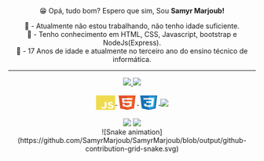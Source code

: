 <div align='center'>
😁 Opá, tudo bom? Espero que sim, Sou <strong>Samyr Marjoub! </strong>

 🔨 - Atualmente não estou trabalhando, não tenho idade suficiente. <br>
  📙 - Tenho conhecimento em HTML, CSS, Javascript, bootstrap e NodeJs(Express). <br>
  📕 - 17 Anos de idade e atualmente no terceiro ano do ensino técnico de informática.
  <hr>
<div>
  <a href="https://github.com/SamyrMarjoub">
  <img height="180em"  src="https://github-readme-stats.vercel.app/api?username=SamyrMarjoub&show_icons=true&theme=dracula&include_all_commits=true&count_private=true"/>
  <img height="180em" src="https://github-readme-stats.vercel.app/api/top-langs/?username=SamyrMarjoub&layout=compact&langs_count=7&theme=dracula"/>
</div>
<div style="display: inline_block"><br>
  <img align="center" height="30" width="40" src="https://raw.githubusercontent.com/devicons/devicon/master/icons/javascript/javascript-plain.svg">
  <img align="center" height="30" width="40" src="https://raw.githubusercontent.com/devicons/devicon/master/icons/html5/html5-original.svg">
  <img align="center" height="30" width="40" src="https://raw.githubusercontent.com/devicons/devicon/master/icons/css3/css3-original.svg">
  <img align="center" src="https://img.shields.io/badge/Bootstrap-563D7C?style=for-the-badge&logo=bootstrap&logoColor=white"

</div>
  <br><br>
  <div>
     <a href = "mailto:samirvassis@gmail.com"><img src="https://img.shields.io/badge/-Gmail-%23333?style=for-the-badge&logo=gmail&logoColor=white" target="_blank"></a>
  <a href="https://www.linkedin.com/in/samyr-marjoub-388a7b222" target="_blank"><img src="https://img.shields.io/badge/-LinkedIn-%230077B5?style=for-the-badge&logo=linkedin&logoColor=white" target="_blank"></a> </div>
 
 <div>
 ![Snake animation](https://github.com/SamyrMarjoub/SamyrMarjoub/blob/output/github-contribution-grid-snake.svg)
 </div>
 </div>
